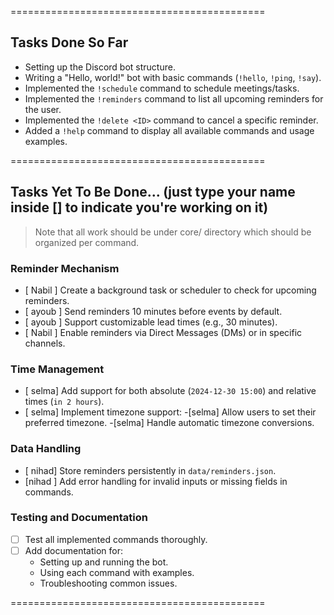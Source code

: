 ============================================
## Tasks Done So Far

- Setting up the Discord bot structure.
- Writing a "Hello, world!" bot with basic commands (`!hello`, `!ping`, `!say`).
- Implemented the `!schedule` command to schedule meetings/tasks.
- Implemented the `!reminders` command to list all upcoming reminders for the user.
- Implemented the `!delete <ID>` command to cancel a specific reminder.
- Added a `!help` command to display all available commands and usage examples.

============================================
## Tasks Yet To Be Done... (just type your name inside [] to indicate you're working on it)

> Note that all work should be under core/ directory which should be organized per command.


### Reminder Mechanism
- [ Nabil ] Create a background task or scheduler to check for upcoming reminders.
- [ ayoub ] Send reminders 10 minutes before events by default.
- [ ayoub ] Support customizable lead times (e.g., 30 minutes).
- [ Nabil ] Enable reminders via Direct Messages (DMs) or in specific channels.


### Time Management
- [ selma] Add support for both absolute (`2024-12-30 15:00`) and relative times (`in 2 hours`).
- [ selma] Implement timezone support:
  -[selma] Allow users to set their preferred timezone.
  -[selma] Handle automatic timezone conversions.


### Data Handling
- [ nihad] Store reminders persistently in `data/reminders.json`.
- [nihad ] Add error handling for invalid inputs or missing fields in commands.


### Testing and Documentation
- [ ] Test all implemented commands thoroughly.
- [ ] Add documentation for:
  - Setting up and running the bot.
  - Using each command with examples.
  - Troubleshooting common issues.

============================================


